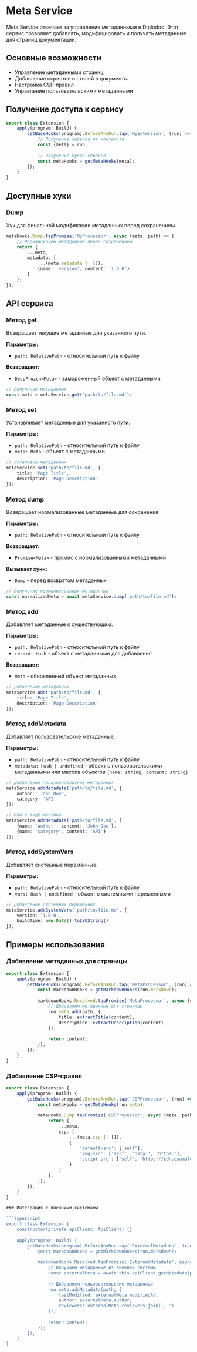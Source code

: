 # Meta Service

Meta Service отвечает за управление метаданными в Diplodoc. Этот сервис позволяет добавлять, модифицировать и получать метаданные для страниц документации.

## Основные возможности

- Управление метаданными страниц
- Добавление скриптов и стилей в документы
- Настройка CSP-правил
- Управление пользовательскими метаданными

## Получение доступа к сервису

```typescript
export class Extension {
    apply(program: Build) {
        getBaseHooks(program).BeforeAnyRun.tap('MyExtension', (run) => {
            // Получение сервиса из контекста
            const {meta} = run;
            
            // Получение хуков сервиса
            const metaHooks = getMetaHooks(meta);
        });
    }
}
```

## Доступные хуки

### Dump

Хук для финальной модификации метаданных перед сохранением.

```typescript
metaHooks.Dump.tapPromise('MyProcessor', async (meta, path) => {
    // Модифицируем метаданные перед сохранением
    return {
        ...meta,
        metadata: [
            ...(meta.metadata || []),
            {name: 'version', content: '1.0.0'}
        ]
    };
});
```

## API сервиса

### Метод get

Возвращает текущие метаданные для указанного пути.

**Параметры:**
- `path: RelativePath` - относительный путь к файлу

**Возвращает:**
- `DeepFrozen<Meta>` - замороженный объект с метаданными

```typescript
// Получение метаданных
const meta = metaService.get('path/to/file.md');
```

### Метод set

Устанавливает метаданные для указанного пути.

**Параметры:**
- `path: RelativePath` - относительный путь к файлу
- `meta: Meta` - объект с метаданными

```typescript
// Установка метаданных
metaService.set('path/to/file.md', {
    title: 'Page Title',
    description: 'Page Description'
});
```

### Метод dump

Возвращает нормализованные метаданные для сохранения.

**Параметры:**
- `path: RelativePath` - относительный путь к файлу

**Возвращает:**
- `Promise<Meta>` - промис с нормализованными метаданными

**Вызывает хуки:**
- `Dump` - перед возвратом метаданных

```typescript
// Получение нормализованных метаданных
const normalizedMeta = await metaService.dump('path/to/file.md');
```

### Метод add

Добавляет метаданные к существующим.

**Параметры:**
- `path: RelativePath` - относительный путь к файлу
- `record: Hash` - объект с метаданными для добавления

**Возвращает:**
- `Meta` - обновленный объект метаданных

```typescript
// Добавление метаданных
metaService.add('path/to/file.md', {
    title: 'Page Title',
    description: 'Page Description'
});
```

### Метод addMetadata

Добавляет пользовательские метаданные.

**Параметры:**
- `path: RelativePath` - относительный путь к файлу
- `metadata: Hash | undefined` - объект с пользовательскими метаданными или массив объектов `{name: string, content: string}`

```typescript
// Добавление пользовательских метаданных
metaService.addMetadata('path/to/file.md', {
    author: 'John Doe',
    category: 'API'
});

// Или в виде массива
metaService.addMetadata('path/to/file.md', [
    {name: 'author', content: 'John Doe'},
    {name: 'category', content: 'API'}
]);
```

### Метод addSystemVars

Добавляет системные переменные.

**Параметры:**
- `path: RelativePath` - относительный путь к файлу
- `vars: Hash | undefined` - объект с системными переменными

```typescript
// Добавление системных переменных
metaService.addSystemVars('path/to/file.md', {
    version: '1.0.0',
    buildTime: new Date().toISOString()
});
```

## Примеры использования

### Добавление метаданных для страницы

```typescript
export class Extension {
    apply(program: Build) {
        getBaseHooks(program).BeforeAnyRun.tap('MetaProcessor', (run) => {
            const markdownHooks = getMarkdownHooks(run.markdown);
            
            markdownHooks.Resolved.tapPromise('MetaProcessor', async (content, path) => {
                // Добавляем метаданные для страницы
                run.meta.add(path, {
                    title: extractTitle(content),
                    description: extractDescription(content)
                });
                
                return content;
            });
        });
    }
}
```

### Добавление CSP-правил

```typescript
export class Extension {
    apply(program: Build) {
        getBaseHooks(program).BeforeAnyRun.tap('CSPProcessor', (run) => {
            const metaHooks = getMetaHooks(run.meta);
            
            metaHooks.Dump.tapPromise('CSPProcessor', async (meta, path) => {
                return {
                    ...meta,
                    csp: [
                        ...(meta.csp || []),
                        {
                            'default-src': ['self'],
                            'img-src': ['self', 'data:', 'https:'],
                            'script-src': ['self', 'https://cdn.example.com']
                        }
                    ]
                };
            });
        });
    }
}

### Интеграция с внешними системами

```typescript
export class Extension {
    constructor(private apiClient: ApiClient) {}
    
    apply(program: Build) {
        getBaseHooks(program).BeforeAnyRun.tap('ExternalMetadata', (run) => {
            const markdownHooks = getMarkdownHooks(run.markdown);
            
            markdownHooks.Resolved.tapPromise('ExternalMetadata', async (content, path) => {
                // Получаем метаданные из внешней системы
                const externalMeta = await this.apiClient.getMetadata(path);
                
                // Добавляем пользовательские метаданные
                run.meta.addMetadata(path, {
                    lastModified: externalMeta.modifiedAt,
                    author: externalMeta.author,
                    reviewers: externalMeta.reviewers.join(', ')
                });
                
                return content;
            });
        });
    }
} 